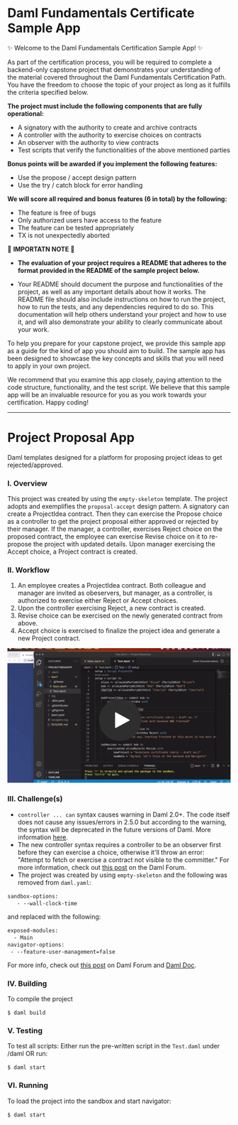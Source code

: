 # Daml Fundamentals Certificate Sample App

✨ Welcome to the Daml Fundamentals Certification Sample App! ✨

As part of the certification process, you will be required to complete a backend-only capstone project that demonstrates your understanding of the material covered throughout the Daml Fundamentals Certification Path. You have the freedom to choose the topic of your project as long as it fulfills the criteria specified below. 

**The project must include the following components that are fully operational:**

+ A signatory with the authority to create and archive contracts
+ A controller with the authority to exercise choices on contracts
+ An observer with the authority to view contracts
+ Test scripts that verify the functionalities of the above mentioned parties

**Bonus points will be awarded if you implement the following features:**

+ Use the propose / accept design pattern
+ Use the try / catch block for error handling

**We will score all required and bonus features (6 in total) by the following:**

+ The feature is free of bugs
+ Only authorized users have access to the feature
+ The feature can be tested appropriately
+ TX is not unexpectedly aborted 

🚨 **IMPORTATN NOTE** 🚨
+ **The evaluation of your project requires a README that adheres to the format provided in the README of the sample project below.**

+ Your README should document the purpose and functionalities of the project, as well as any important details about how it works. The README file should also include instructions on how to run the project, how to run the tests, and any dependencies required to do so. This documentation will help others understand your project and how to use it, and will also demonstrate your ability to clearly communicate about your work.

To help you prepare for your capstone project, we provide this sample app as a guide for the kind of app you should aim to build. The sample app has been designed to showcase the key concepts and skills that you will need to apply in your own project.

We recommend that you examine this app closely, paying attention to the code structure, functionality, and the test script. We believe that this sample app will be an invaluable resource for you as you work towards your certification. Happy coding!

---

# Project Proposal App
Daml templates designed for a platform for proposing project ideas to get rejected/approved.

### I. Overview 
This project was created by using the `empty-skeleton` template. The project adopts and exemplifies the `proposal-accept` design pattern. A signatory can create a ProjectIdea contract. Then they can exercise the Propose choice as a controller to get the project proposal either approved or rejected by their manager. If the manager, a controller, exercises Reject choice on the proposed contract, the employee can exercise Revise choice on it to re-propose the project with updated details. Upon manager exercising the Accept choice, a Project contract is created.

### II. Workflow
1. An employee creates a ProjectIdea contract. Both colleague and manager are invited as obeservers, but manager, as a controller, is authorized to exercise either Reject or Accept choices.
2. Upon the controller exercising Reject, a new contract is created.
3. Revise choice can be exercised on the newly generated contract from above.
4. Accept choice is exercised to finalize the project idea and generate a new Project contract.

[![Demo](./Demo.png)](https://share.vidyard.com/watch/xbDuZMbNUbgfHmPnqzt72N?)

### III. Challenge(s)
* `controller ... can` syntax causes warning in Daml 2.0+. The code itself does not cause any issues/errors in 2.5.0 but according to the warning, the syntax will be deprecated in the future versions of Daml. More information [here](https://docs.daml.com/daml/reference/choices.html#daml-ref-controller-can-deprecation).
* The new controller syntax requires a controller to be an observer first before they can exercise a choice, otherwise it'll throw an error: "Attempt to fetch or exercise a contract not visible to the committer." For more information, check out [this post](https://discuss.daml.com/t/error-attempt-to-fetch-or-exercise-a-contract-not-visible-to-the-committer/1304/1) on the Daml Forum.
* The project was created by using `empty-skeleton` and the following was removed from `daml.yaml`:
```
sandbox-options:
   - --wall-clock-time
```
and replaced with the following:

```
exposed-modules:
  - Main
navigator-options:
 - --feature-user-management=false
```
For more info, check out [this post](https://discuss.daml.com/t/sandbox-options-wall-clock-time/5692/16?u=cathy_jung) on Daml Forum and [Daml Doc](https://docs.daml.com/tools/navigator/index.html?&_ga=2.48248804.337210607.1673989679-241632404.1672853064&_gac=1.17025355.1673455980.CjwKCAiA2fmdBhBpEiwA4CcHzfI2w1_D95zAr3_d6QTypOMXGTpUxtS06c55inucNwZvUZn4AebsJxoCZEgQAvD_BwE&_gl=1*elem6v*_ga*MjQxNjMyNDA0LjE2NzI4NTMwNjQ.*_ga_GVK9ZHZSMR*MTY3Mzk5NDQzOS4zMS4xLjE2NzM5OTQ3MDcuMC4wLjA.#logging-in-as-a-party).


### IV. Building
To compile the project
```
$ daml build
```

### V. Testing
To test all scripts:
Either run the pre-written script in the `Test.daml` under /daml OR run:
```
$ daml start
```

### VI. Running
To load the project into the sandbox and start navigator:
```
$ daml start
```
